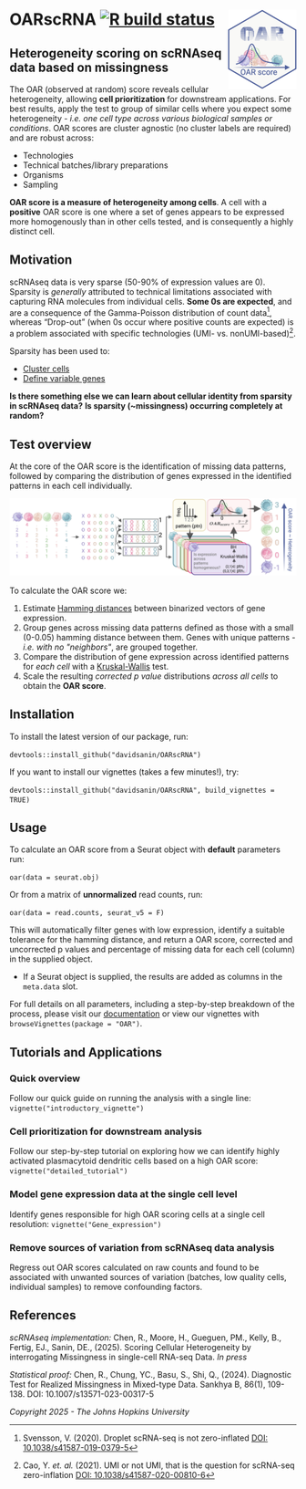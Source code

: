 # OARscRNA [![R build status](https://github.com/davidsanin/OARscRNA/workflows/build-check/badge.svg)](https://github.com/davidsanin/OARscRNA/actions?workflow=build-check) <img src="man/figures/logo.png" align="right" height="139"/>

## Heterogeneity scoring on scRNAseq data based on missingness

The OAR (observed at random) score reveals cellular heterogeneity, allowing **cell prioritization** for downstream applications. For best results, apply the test to group of similar cells where you expect some heterogeneity - *i.e. one cell type across various biological samples or conditions*. OAR scores are cluster agnostic (no cluster labels are required) and are robust across:

-   Technologies
-   Technical batches/library preparations
-   Organisms
-   Sampling

**OAR score is a measure of heterogeneity among cells**. A cell with a **positive** OAR score is one where a set of genes appears to be expressed more homogenously than in other cells tested, and is consequently a highly distinct cell.

## Motivation

scRNAseq data is very sparse (50-90% of expression values are 0). Sparsity is *generally* attributed to technical limitations associated with capturing RNA molecules from individual cells. **Some 0s are expected**, and are a consequence of the Gamma-Poisson distribution of count data[^readme-1], whereas “Drop-out” (when 0s occur where positive counts are expected) is a problem associated with specific technologies (UMI- vs. nonUMI-based)[^readme-2].

[^readme-1]: Svensson, V. (2020). Droplet scRNA-seq is not zero-inflated [DOI: 10.1038/s41587-019-0379-5](https://www.nature.com/articles/s41587-019-0379-5)

[^readme-2]: Cao, Y. *et. al.* (2021). UMI or not UMI, that is the question for scRNA-seq zero-inflation [DOI: 10.1038/s41587-020-00810-6](https://www.nature.com/articles/s41587-020-00810-6)

Sparsity has been used to:

-   [Cluster cells](https://doi.org/10.1038/s41467-020-14976-9)
-   [Define variable genes](https://academic.oup.com/bioinformatics/article/35/16/2865/5258099)

**Is there something else we can learn about cellular identity from sparsity in scRNAseq data?** **Is sparsity (\~missingness) occurring completely at random?**

## Test overview

At the core of the OAR score is the identification of missing data patterns, followed by comparing the distribution of genes expressed in the identified patterns in each cell individually.

![Base Test](man/figures/Test_OV.png)

To calculate the OAR score we:

1.  Estimate [Hamming distances](https://en.wikipedia.org/wiki/Hamming_distance) between binarized vectors of gene expression.
2.  Group genes across missing data patterns defined as those with a small (0-0.05) hamming distance between them. Genes with unique patterns *- i.e. with no "neighbors"*, are grouped together.
3.  Compare the distribution of gene expression across identified patterns for *each cell* with a [Kruskal-Wallis](https://en.wikipedia.org/wiki/Kruskal%E2%80%93Wallis_test) test.
4.  Scale the resulting *corrected p value* distributions *across all cells* to obtain the **OAR score**.

## Installation

To install the latest version of our package, run:

`devtools::install_github("davidsanin/OARscRNA")`

If you want to install our vignettes (takes a few minutes!), try:

`devtools::install_github("davidsanin/OARscRNA", build_vignettes = TRUE)`

## Usage

To calculate an OAR score from a Seurat object with **default** parameters run:

`oar(data = seurat.obj)`

Or from a matrix of **unnormalized** read counts, run:

`oar(data = read.counts, seurat_v5 = F)`

This will automatically filter genes with low expression, identify a suitable tolerance for the hamming distance, and return a OAR score, corrected and uncorrected p values and percentage of missing data for each cell (column) in the supplied object.

-   If a Seurat object is supplied, the results are added as columns in the `meta.data` slot.

For full details on all parameters, including a step-by-step breakdown of the process, please visit our [documentation](https://davidsanin.github.io/OARscRNA/) or view our vignettes with `browseVignettes(package = "OAR")`.

## Tutorials and Applications

### Quick overview

Follow our quick guide on running the analysis with a single line: `vignette("introductory_vignette")`

### Cell prioritization for downstream analysis

Follow our step-by-step tutorial on exploring how we can identify highly activated plasmacytoid dendritic cells based on a high OAR score: `vignette("detailed_tutorial")`

### Model gene expression data at the single cell level

Identify genes responsible for high OAR scoring cells at a single cell resolution: `vignette("Gene_expression")`

### Remove sources of variation from scRNAseq data analysis

Regress out OAR scores calculated on raw counts and found to be associated with unwanted sources of variation (batches, low quality cells, individual samples) to remove confounding factors.

## References

*scRNAseq implementation:* Chen, R., Moore, H., Gueguen, PM., Kelly, B., Fertig, EJ., Sanin, DE., (2025). Scoring Cellular Heterogeneity by interrogating Missingness in single-cell RNA-seq Data. *In press*

*Statistical proof:* Chen, R., Chung, YC., Basu, S., Shi, Q., (2024). Diagnostic Test for Realized Missingness in Mixed-type Data. Sankhya B, 86(1), 109-138. DOI: 10.1007/s13571-023-00317-5

*Copyright 2025 - The Johns Hopkins University*